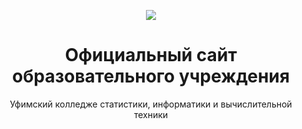 <p align="center"><img src="http://uksivt.ru/img/logo.png"></p>

<h1 align="center">Официальный сайт образовательного учреждения</h1>
<p style="text-align: center">Уфимский колледже статистики, информатики и вычислительной техники</p>
